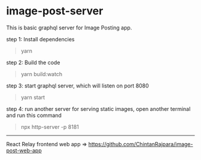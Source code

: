 ﻿# image-post-server

This is basic graphql server for Image Posting app.

step 1: Install dependencies

> yarn

step 2: Build the code

> yarn build:watch

step 3: start graphql server, which will listen on port 8080

> yarn start

step 4: run another server for serving static images, open another terminal and run this command

> npx http-server -p 8181

---

React Relay frontend web app => https://github.com/ChintanRajpara/image-post-web-app
